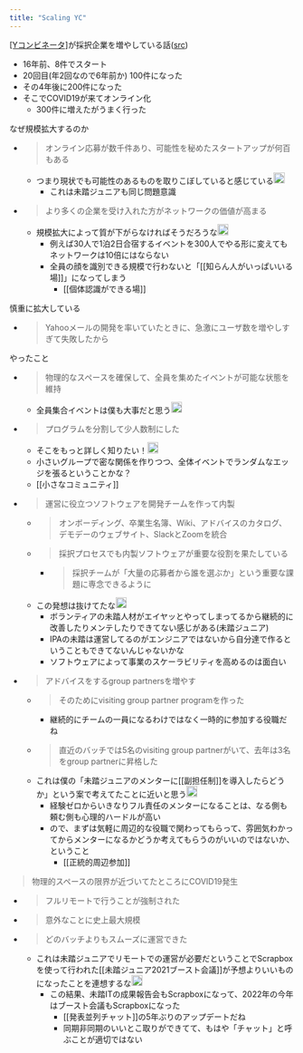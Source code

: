 ```yaml
---
title: "Scaling YC"
---
```


[[Yコンビネータ]]([[YC]])が採択企業を増やしている話([src](https://www.ycombinator.com/blog/scaling-yc))
- 16年前、8件でスタート
- 20回目(年2回なので6年前か) 100件になった
- その4年後に200件になった
- そこでCOVID19が来てオンライン化
    - 300件に増えたがうまく行った

なぜ規模拡大するのか
- > オンライン応募が数千件あり、可能性を秘めたスタートアップが何百もある
    - つまり現状でも可能性のあるものを取りこぼしていると感じている<img src='https://scrapbox.io/api/pages/nishio/nishio/icon' alt='nishio.icon' height="19.5"/>
        - これは未踏ジュニアも同じ問題意識
- > より多くの企業を受け入れた方がネットワークの価値が高まる
    - 規模拡大によって質が下がらなければそうだろうな<img src='https://scrapbox.io/api/pages/nishio/nishio/icon' alt='nishio.icon' height="19.5"/>
        - 例えば30人で1泊2日合宿するイベントを300人でやる形に変えてもネットワークは10倍にはならない
        - 全員の顔を識別できる規模で行わないと「[[知らん人がいっぱいいる場]]」になってしまう
            - [[個体認識ができる場]]

慎重に拡大している
- > Yahooメールの開発を率いていたときに、急激にユーザ数を増やしすぎて失敗したから

やったこと
- > 物理的なスペースを確保して、全員を集めたイベントが可能な状態を維持
    - 全員集合イベントは僕も大事だと思う<img src='https://scrapbox.io/api/pages/nishio/nishio/icon' alt='nishio.icon' height="19.5"/>
- > プログラムを分割して少人数制にした
    - そこをもっと詳しく知りたい！<img src='https://scrapbox.io/api/pages/nishio/nishio/icon' alt='nishio.icon' height="19.5"/>
    - 小さいグループで密な関係を作りつつ、全体イベントでランダムなエッジを張るということかな？
    - [[小さなコミュニティ]]

- > 運営に役立つソフトウェアを開発チームを作って内製
    - > オンボーディング、卒業生名簿、Wiki、アドバイスのカタログ、デモデーのウェブサイト、SlackとZoomを統合
    - > 採択プロセスでも内製ソフトウェアが重要な役割を果たしている
        - > 採択チームが「大量の応募者から誰を選ぶか」という重要な課題に専念できるように
    - この発想は抜けてたな<img src='https://scrapbox.io/api/pages/nishio/nishio/icon' alt='nishio.icon' height="19.5"/>
        - ボランティアの未踏人材がエイヤッとやってしまってるから継続的に改善したりメンテしたりできてない感じがある(未踏ジュニア)
        - IPAの未踏は運営してるのがエンジニアではないから自分達で作るということもできてないんじゃないかな
        - ソフトウェアによって事業のスケーラビリティを高めるのは面白い

- > アドバイスをするgroup partnersを増やす
    - > そのためにvisiting group partner programを作った
        - 継続的にチームの一員になるわけではなく一時的に参加する役職だね
    - > 直近のバッチでは5名のvisiting group partnerがいて、去年は3名をgroup partnerに昇格した
    - これは僕の「未踏ジュニアのメンターに[[副担任制]]を導入したらどうか」という案で考えてたことに近いと思う<img src='https://scrapbox.io/api/pages/nishio/nishio/icon' alt='nishio.icon' height="19.5"/>
        - 経験ゼロからいきなりフル責任のメンターになることは、なる側も頼む側も心理的ハードルが高い
        - ので、まずは気軽に周辺的な役職で関わってもらって、雰囲気わかってからメンターになるかどうか考えてもらうのがいいのではないか、ということ
            - [[正統的周辺参加]]

> 物理的スペースの限界が近づいてたところにCOVID19発生
- > フルリモートで行うことが強制された
- > 意外なことに史上最大規模
- > どのバッチよりもスムーズに運営できた
    - これは未踏ジュニアでリモートでの運営が必要だということでScrapboxを使って行われた[[未踏ジュニア2021ブースト会議]]が予想よりいいものになったことを連想するな<img src='https://scrapbox.io/api/pages/nishio/nishio/icon' alt='nishio.icon' height="19.5"/>
        - この結果、未踏ITの成果報告会もScrapboxになって、2022年の今年はブースト会議もScrapboxになった
            - [[発表並列チャット]]の5年ぶりのアップデートだね
            - 同期非同期のいいとこ取りができてて、もはや「チャット」と呼ぶことが適切ではない
